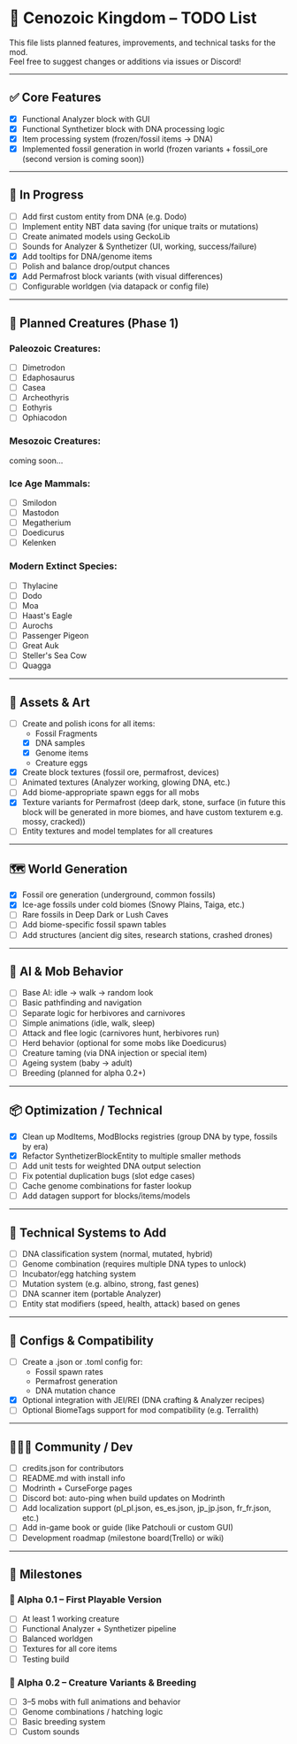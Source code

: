 # 🦣 Cenozoic Kingdom – TODO List

This file lists planned features, improvements, and technical tasks for the mod.  
Feel free to suggest changes or additions via issues or Discord!

---

## ✅ Core Features

- [x] Functional Analyzer block with GUI  
- [x] Functional Synthetizer block with DNA processing logic  
- [x] Item processing system (frozen/fossil items → DNA)  
- [x] Implemented fossil generation in world (frozen variants + fossil_ore (second version is coming soon))  

---

## 🔧 In Progress

- [ ] Add first custom entity from DNA (e.g. Dodo)  
- [ ] Implement entity NBT data saving (for unique traits or mutations)  
- [ ] Create animated models using GeckoLib  
- [ ] Sounds for Analyzer & Synthetizer (UI, working, success/failure)  
- [x] Add tooltips for DNA/genome items  
- [ ] Polish and balance drop/output chances  
- [x] Add Permafrost block variants (with visual differences)  
- [ ] Configurable worldgen (via datapack or config file)  

---

## 🧬 Planned Creatures (Phase 1)

### Paleozoic Creatures:
- [ ] Dimetrodon  
- [ ] Edaphosaurus  
- [ ] Casea  
- [ ] Archeothyris  
- [ ] Eothyris  
- [ ] Ophiacodon

### Mesozoic Creatures:
coming soon...

### Ice Age Mammals:
- [ ] Smilodon  
- [ ] Mastodon  
- [ ] Megatherium  
- [ ] Doedicurus  
- [ ] Kelenken  

### Modern Extinct Species:
- [ ] Thylacine  
- [ ] Dodo  
- [ ] Moa  
- [ ] Haast's Eagle  
- [ ] Aurochs  
- [ ] Passenger Pigeon  
- [ ] Great Auk  
- [ ] Steller's Sea Cow  
- [ ] Quagga  

---

## 🎨 Assets & Art

- [ ] Create and polish icons for all items:  
  - Fossil Fragments  
  - [x] DNA samples  
  - [x] Genome items  
  - Creature eggs  
- [x] Create block textures (fossil ore, permafrost, devices)  
- [ ] Animated textures (Analyzer working, glowing DNA, etc.)  
- [ ] Add biome-appropriate spawn eggs for all mobs  
- [x] Texture variants for Permafrost (deep dark, stone, surface (in future this block will be generated in more biomes, and have custom texturem e.g. mossy, cracked))    
- [ ] Entity textures and model templates for all creatures  

---

## 🗺 World Generation

- [x] Fossil ore generation (underground, common fossils)  
- [x] Ice-age fossils under cold biomes (Snowy Plains, Taiga, etc.)  
- [ ] Rare fossils in Deep Dark or Lush Caves    
- [ ] Add biome-specific fossil spawn tables  
- [ ] Add structures (ancient dig sites, research stations, crashed drones)  

---

## 🧠 AI & Mob Behavior

- [ ] Base AI: idle → walk → random look  
- [ ] Basic pathfinding and navigation  
- [ ] Separate logic for herbivores and carnivores  
- [ ] Simple animations (idle, walk, sleep)  
- [ ] Attack and flee logic (carnivores hunt, herbivores run)  
- [ ] Herd behavior (optional for some mobs like Doedicurus)  
- [ ] Creature taming (via DNA injection or special item)  
- [ ] Ageing system (baby → adult)  
- [ ] Breeding (planned for alpha 0.2+)  

---

## 📦 Optimization / Technical

- [x] Clean up ModItems, ModBlocks registries (group DNA by type, fossils by era)  
- [x] Refactor SynthetizerBlockEntity to multiple smaller methods  
- [ ] Add unit tests for weighted DNA output selection  
- [ ] Fix potential duplication bugs (slot edge cases)  
- [ ] Cache genome combinations for faster lookup  
- [ ] Add datagen support for blocks/items/models  

---

## 🔧 Technical Systems to Add

- [ ] DNA classification system (normal, mutated, hybrid)  
- [ ] Genome combination (requires multiple DNA types to unlock)  
- [ ] Incubator/egg hatching system  
- [ ] Mutation system (e.g. albino, strong, fast genes)  
- [ ] DNA scanner item (portable Analyzer)  
- [ ] Entity stat modifiers (speed, health, attack) based on genes  

---

## 🧾 Configs & Compatibility

- [ ] Create a .json or .toml config for:  
  - Fossil spawn rates  
  - Permafrost generation  
  - DNA mutation chance  
- [x] Optional integration with JEI/REI (DNA crafting & Analyzer recipes)  
- [ ] Optional BiomeTags support for mod compatibility (e.g. Terralith)  

---

## 🧑‍🤝‍🧑 Community / Dev

- [ ] credits.json for contributors  
- [ ] README.md with install info  
- [ ] Modrinth + CurseForge pages  
- [ ] Discord bot: auto-ping when build updates on Modrinth  
- [ ] Add localization support (pl_pl.json, es_es.json, jp_jp.json, fr_fr.json, etc.)  
- [ ] Add in-game book or guide (like Patchouli or custom GUI)  
- [ ] Development roadmap (milestone board(Trello) or wiki)  

---

## 📅 Milestones

### 🔹 Alpha 0.1 – First Playable Version
- [ ] At least 1 working creature  
- [ ] Functional Analyzer + Synthetizer pipeline  
- [ ] Balanced worldgen  
- [ ] Textures for all core items  
- [ ] Testing build  

### 🔷 Alpha 0.2 – Creature Variants & Breeding
- [ ] 3–5 mobs with full animations and behavior  
- [ ] Genome combinations / hatching logic  
- [ ] Basic breeding system  
- [ ] Custom sounds 
